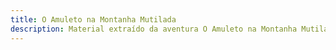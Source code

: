 ```yaml
---
title: O Amuleto na Montanha Mutilada
description: Material extraído da aventura O Amuleto na Montanha Mutilada.
---
```

